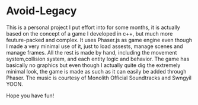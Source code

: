# Avoid-Legacy

This is a personal project I put effort into for some months, it is actually based on the concept of a game I developed in c++, but much more feuture-packed and complex. It uses Phaser.js as game engine even though I made a very minimal use of it, just to load assests, manage scenes and manage frames. All the rest is made by hand, including the movement system,collision system, and each entity logic and behavior. 
The game has basically no graphics but even though I actually quite dig the extremely minimal look, the game is made as such as it can easily be added through Phaser.
The music is courtesy of Monolith Official Soundtracks and Swngyil YOON.

Hope you have fun!
